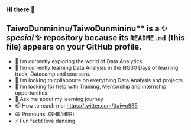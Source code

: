 ### Hi there 👋

## TaiwoDunmininu/TaiwoDunmininu** is a ✨ _special_ ✨ repository because its `README.md` (this file) appears on your GitHub profile.


- 🔭 I’m currently exploring the world of Data Analytics.
- 🌱 I’m currently learning Data Analysis in the NG30 Days of learning track, Datacamp and coursera.
- 👯 I’m looking to collaborate on everything Data Analysis and projects.
- 🤔 I’m looking for help with Training, Mentorship and internship opportunities.
- 💬 Ask me about my learning journey
- 📫 How to reach me: https://twitter.com/ttaiwo985
- 😄 Pronouns: (SHE/HER)
- ⚡ Fun fact:I love dancing
